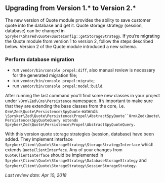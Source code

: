 ## Upgrading from Version 1.* to Version 2.*
The new version of Quote module provides the ability to save customer quote into the database and get it.
Quote storage strategy (session, database) can be changed in `Spryker\Shared\Quote\QuoteConfig::getStorageStrategy`.
If you’re migrating the Quote module from version 1 to version 2,  follow the steps described below.
Version 2 of the Quote module introduced a new schema.
### Perform database migration

* run `vendor/bin/console propel:diff`, also manual review is necessary for the generated migration file;
* run `vendor/bin/console propel:migrate`;
* run `vendor/bin/console propel:model:build`.
 
After running the last command you’ll find some new classes in your project under `\Orm\Zed\Cms\Persistence` namespace. It’s important to make sure that they are extending the base classes from the core, i.e. `Orm\Zed\Quote\Persistence\SpyQuote` extends `\Spryker\Zed\Quote\Persistence\Propel\AbstractSpyQuote``Orm\Zed\Quote\Persistence\SpyQuoteQuery extends Spryker\Zed\Quote\Persistence\Propel\AbstractSpyQuoteQuery.`

With this version quote storage strategies (session, database) have been added. 
They implement interface `Spryker\Client\Quote\StorageStrategy\StorageStrategyInterface` which extends `QuoteClientInterface`.
 Any of your changes from `QuoteClientInterface` should be implemented in `Spryker\Client\Quote\StorageStrategy\DatabaseStorageStrategy` and `Spryker\Client\Quote\StorageStrategy\SessionStorageStrategy`.
        
        
<!--See also:

* Migrate to a newer version of Cart module-->

*Last review date: Apr 10, 2018* <!-- by  Dmitriy Krainiy-->